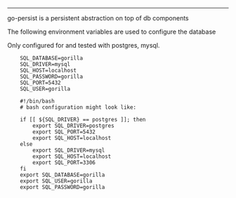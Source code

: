 ---
go-persist is a persistent abstraction on top of db components

The following environment variables are used to configure the database

Only configured for and tested with postgres, mysql.

```
    SQL_DATABASE=gorilla
    SQL_DRIVER=mysql
    SQL_HOST=localhost
    SQL_PASSWORD=gorilla
    SQL_PORT=5432
    SQL_USER=gorilla
```


```
    #!/bin/bash
    # bash configuration might look like:
    
    if [[ ${SQL_DRIVER} == postgres ]]; then
        export SQL_DRIVER=postgres
        export SQL_PORT=5432
        export SQL_HOST=localhost
    else
        export SQL_DRIVER=mysql
        export SQL_HOST=localhost
        export SQL_PORT=3306
    fi
    export SQL_DATABASE=gorilla
    export SQL_USER=gorilla
    export SQL_PASSWORD=gorilla
```
